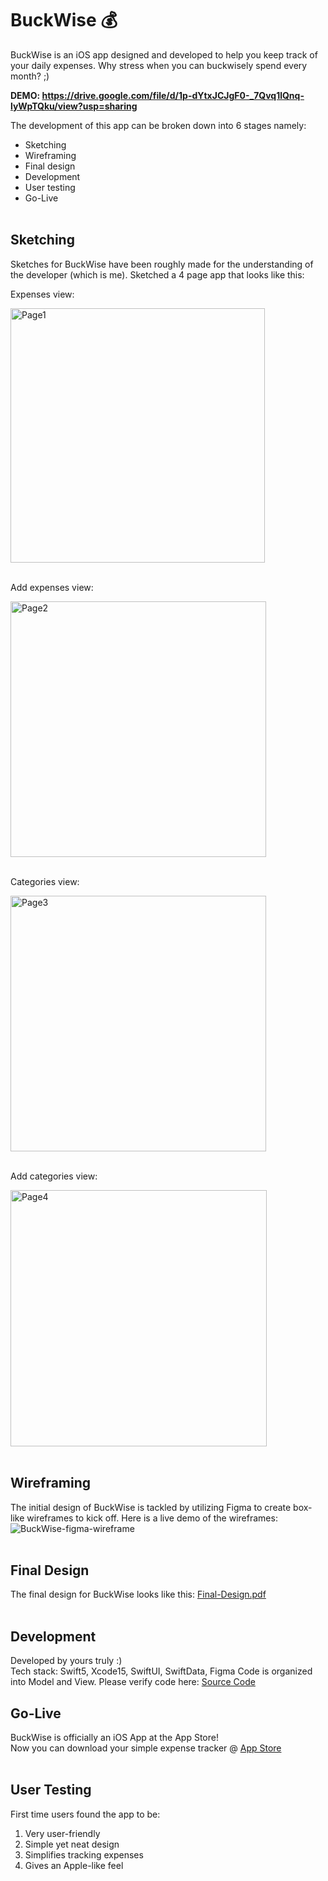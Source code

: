 # BuckWise 💰
BuckWise is an iOS app designed and developed to help you keep track of your daily expenses.
Why stress when you can buckwisely spend every month? ;) <br />

**DEMO: https://drive.google.com/file/d/1p-dYtxJCJgF0-_7Qvq1lQnq-lyWpTQku/view?usp=sharing**

The development of this app can be broken down into 6 stages namely:
- Sketching
- Wireframing
- Final design
- Development
- User testing
- Go-Live <br /> <br />

## Sketching
Sketches for BuckWise have been roughly made for the understanding of the developer (which is me). Sketched a 4 page app that looks like this:

Expenses view:

<img width="407" alt="Page1" src="https://github.com/rohitpaul1998/Buck-Wise/assets/113409553/af4e1fee-c26f-4004-b29d-f342db873384"><br /><br />

Add expenses view:

<img width="409" alt="Page2" src="https://github.com/rohitpaul1998/Buck-Wise/assets/113409553/a73befb6-3e8c-45f1-ae42-ba3efcf7e1f5"><br /><br />

Categories view:

<img width="409" alt="Page3" src="https://github.com/rohitpaul1998/Buck-Wise/assets/113409553/cda78b09-832c-428c-bd53-7490d3305173"><br /><br />

Add categories view:

<img width="410" alt="Page4" src="https://github.com/rohitpaul1998/Buck-Wise/assets/113409553/37368814-1c40-45fb-a5e7-00917050bda9"><br /><br />


## Wireframing
The initial design of BuckWise is tackled by utilizing Figma to create box-like wireframes to kick off. Here is a live demo of the wireframes:<br />
![BuckWise-figma-wireframe](https://github.com/rohitpaul1998/Buck-Wise/assets/113409553/31a4bc14-7ada-4f87-8007-cf203c631359)<br /><br />


## Final Design
The final design for BuckWise looks like this: [Final-Design.pdf](https://github.com/rohitpaul1998/Buck-Wise/blob/main/Final-Design.pdf)<br /><br />

## Development
Developed by yours truly :)  
Tech stack: Swift5, Xcode15, SwiftUI, SwiftData, Figma
Code is organized into Model and View. Please verify code here: [Source Code](https://github.com/rohitpaul1998/Buck-Wise/tree/main/BuckWise/BuckWise) 

## Go-Live
BuckWise is officially an iOS App at the App Store!  
Now you can download your simple expense tracker @ [App Store](https://apps.apple.com/us/app/buckwise/id6469586779)<br /><br />

## User Testing
First time users found the app to be:  
1. Very user-friendly
2. Simple yet neat design
3. Simplifies tracking expenses
4. Gives an Apple-like feel


